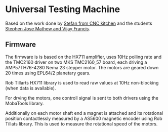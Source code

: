 # Universal Testing Machine

Based on the work done by [Stefan from CNC kitchen](https://www.youtube.com/watch?v=uvn-J8CbtzM) and the students [Stephen Jose Mathew and Vijay Francis](https://hj.diva-portal.org/smash/get/diva2:1472019/FULLTEXT01.pdf).



## Firmware

The firmware is is based on the HX711 amplifier, uses 10Hz polling rate and the TMC2160 driver on two MKS TMC2160_57 board, each driving a AMP57TH76-4280 Nema 23 stepper motor. The motors are geared down 20 times using EPL64/2 planetary gears. 

Rob Tillarts HX711 library is used to read raw values at 10Hz non-blocking (when data is available).

For drving the motors, one controll signal is sent to both drivers using the MobaTools library.

Additionally on each motor shaft end a magnet is attached and its rotational position contactlessly measured by a AS5600 magnetic encoder using Rob Tillats library. This is used to measure the rotational speed of the motors.


